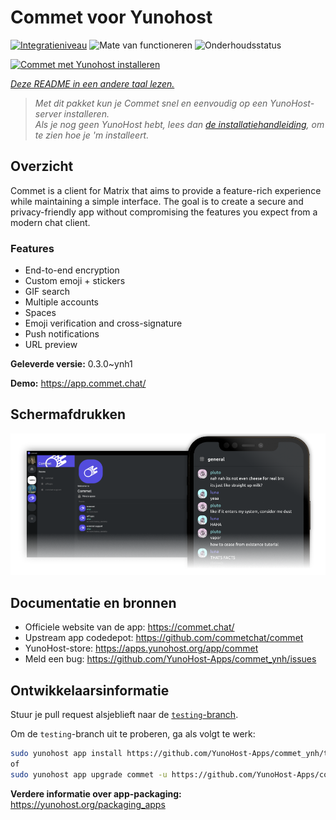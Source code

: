 <!--
NB: Deze README is automatisch gegenereerd door <https://github.com/YunoHost/apps/tree/master/tools/readme_generator>
Hij mag NIET handmatig aangepast worden.
-->

# Commet voor Yunohost

[![Integratieniveau](https://apps.yunohost.org/badge/integration/commet)](https://ci-apps.yunohost.org/ci/apps/commet/)
![Mate van functioneren](https://apps.yunohost.org/badge/state/commet)
![Onderhoudsstatus](https://apps.yunohost.org/badge/maintained/commet)

[![Commet met Yunohost installeren](https://install-app.yunohost.org/install-with-yunohost.svg)](https://install-app.yunohost.org/?app=commet)

*[Deze README in een andere taal lezen.](./ALL_README.md)*

> *Met dit pakket kun je Commet snel en eenvoudig op een YunoHost-server installeren.*  
> *Als je nog geen YunoHost hebt, lees dan [de installatiehandleiding](https://yunohost.org/install), om te zien hoe je 'm installeert.*

## Overzicht

Commet is a client for Matrix that aims to provide a feature-rich experience while maintaining a simple interface. The goal is to create a secure and privacy-friendly app without compromising the features you expect from a modern chat client.

### Features

- End-to-end encryption
- Custom emoji + stickers
- GIF search
- Multiple accounts
- Spaces
- Emoji verification and cross-signature
- Push notifications
- URL preview


**Geleverde versie:** 0.3.0~ynh1

**Demo:** <https://app.commet.chat/>

## Schermafdrukken

![Schermafdrukken van Commet](./doc/screenshots/screenshot.png)

## Documentatie en bronnen

- Officiele website van de app: <https://commet.chat/>
- Upstream app codedepot: <https://github.com/commetchat/commet>
- YunoHost-store: <https://apps.yunohost.org/app/commet>
- Meld een bug: <https://github.com/YunoHost-Apps/commet_ynh/issues>

## Ontwikkelaarsinformatie

Stuur je pull request alsjeblieft naar de [`testing`-branch](https://github.com/YunoHost-Apps/commet_ynh/tree/testing).

Om de `testing`-branch uit te proberen, ga als volgt te werk:

```bash
sudo yunohost app install https://github.com/YunoHost-Apps/commet_ynh/tree/testing --debug
of
sudo yunohost app upgrade commet -u https://github.com/YunoHost-Apps/commet_ynh/tree/testing --debug
```

**Verdere informatie over app-packaging:** <https://yunohost.org/packaging_apps>
